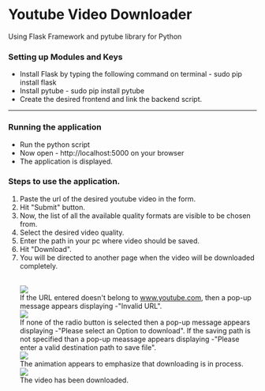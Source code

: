 # Youtube Video Downloader
Using Flask Framework and pytube library for Python


<h3>Setting up Modules and Keys</h3>
<ul>
<li>Install Flask by typing the following command on terminal - sudo pip install flask</li>
<li>Install pytube - sudo pip install pytube</li>
<li>Create the desired frontend and link the backend script.</li>
</ul>
<hr />
 
<h3>Running the application</h3>
<ul>
<li>Run the python script</li>
<li>Now open - http://localhost:5000 on your browser</li>
<li>The application is displayed.</li>
</ul>

<h3>Steps to use the application.</h3>
<ol>
<li>Paste the url of the desired youtube video in the form.</li>
<li>Hit "Submit" button.</li>
<li>Now, the list of all the available quality formats are visible to be chosen from.</li>
<li>Select the desired video quality.</li>
<li>Enter the path in your pc where video should be saved.</li>
<li>Hit "Download".</li>
<li>You will be directed to another page when the video will be downloaded completely.</li>

<br><img src="https://raw.githubusercontent.com/akshayraghav/youtube_downloader/master/homepage.PNG"><br>
If the URL entered doesn't belong to www.youtube.com, then a pop-up message appears displaying -"Invalid URL".
<br><img src="https://raw.githubusercontent.com/akshayraghav/youtube_downloader/master/step2.PNG"><br>
If none of the radio button is selected then a pop-up message appears displaying -"Please select an Option to download".
If the saving path is not specified than a pop-up meassage appears displaying -"Please enter a valid destination path to save file".
<br><img src="https://raw.githubusercontent.com/akshayraghav/youtube_downloader/master/step3.PNG"><br>
The animation appears to emphasize that downloading is in process.
<br><img src="https://raw.githubusercontent.com/akshayraghav/youtube_downloader/master/final.PNG"><br>
The video has been downloaded.
